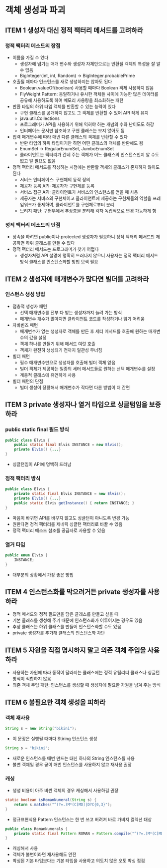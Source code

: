 # 객체 생성과 파괴

## ITEM 1 생성자 대신 정적 팩터리 메서드를 고려하라

### 정적 팩터리 메소드의 장점

- 이름을 가질 수 있다
    - 생성자에 넘기는 매개 변수와 생성자 자체만으로는 반환될 객체의 특성을 잘 알 수 없음
    - BigInteger(int, int, Random) → BigInteger.probablePrime
- 호출될 때마다 인스턴스를 새로 생성하지는 않아도 된다
    - Boolean.valueOf(boolean) 사용할 때마다 Boolean 객체 사용하지 않음
    - FlyWeight Pattern: 동일하거나 유사한 객체들 사이에 가능한 많은 데이터를 공유해 사용하도록 하여 메모리 사용량을 최소화하는 패턴
- 반환 타입의 하위 타입 객체를 반환할 수 있는 능력이 있다
    - 구현 클래스를 공개하지 않고도 그 객체를 반환할 수 있어 API 작게 유지
    - java.util.Collections
    - 프로그래머가 API을 사용하기 위해 익혀야 하는 개념의 수와 난이도도 하강
    - 인터페이스 문서만 참조하고 구현 클래스는 보지 않아도 됨
- 입력 매개변수에 따라 매번 다른 클래스의 객체를 반환할 수 있다
    - 반환 타입의 하위 타입이기만 하면 어떤 클래스의 객체를 반환해도 됨
    - EnumSet → RegularEnumSet, JumboEnumSet
    - 클라이언트는 팩터리가 건네 주는 객체가 어느 클래스의 인스턴스인지 알 수도 없고 알 필요도 없음
- 정적 팩터리 메서드를 작성하는 시점에는 반환할 객체의 클래스가 존재하지 않아도 된다
    - 서비스 인터페이스: 구현체의 동작 정의
    - 제공자 등록 API: 제공자가 구현체를 등록
    - 서비스 접근 API: 클라이언트가 서비스의 인스턴스를 얻을 때 사용
    - 제공자는 서비스의 구현체이고 클라이언트에 제공하는 구현체들의 역할을 프레임워크가 통제하여, 클라이언트를 구현체로부터 분리
    - 브리지 패턴: 구현부에서 추상층을 분리해 각자 독립적으로 변경 가능하게 함

### 정적 팩터리 메소드의 단점

- 상속을 하려면 public이나 protected 생성자가 필요하니 정적 팩터리 메서드만 제공하면 하위 클래스를 만들 수 없다
- 정적 팩터리 메서드는 프로그래머가 찾기 어렵다
    - 생성자처럼 API 설명에 명확히 드러나지 않으니 사용자는 정적 팩터리 메서드 방식 클래스를 인스턴스화할 방법 모색 필요

## ITEM 2 생성자에 매개변수가 많다면 빌더를 고려하라

### 인스턴스 생성 방법

- 점층적 생성자 패턴
    - 선택 매개변수를 전부 다 받는 생성자까지 늘려 가는 방식
    - 매개변수 개수가 많아지면 클라이언트 코드를 작성하거나 읽기 어려움
- 자바빈즈 패턴
    - 매개변수가 없는 생성자로 객체를 만든 후 세터 메서드를 호출해 원하는 매개변수의 값을 설정
    - 객체 하나를 만들기 위해 메서드 여럿 호출
    - 객체가 완전히 생성되기 전까지 일관성 무너짐
- 빌더 패턴
    - 필수 매개변수만으로 생성자를 호출해 빌더 객체 얻음
    - 빌더 객체가 제공하는 일종의 세터 메서드들로 원하는 선택 매개변수를 설정
    - 계층적 클래스에 유연하게 사용
- 빌더 패턴의 단점
    - 빌더 생성이 장황해서 매개변수가 작다면 다른 방법이 더 간편

## ITEM 3 private 생성자나 열거 타입으로 싱글텀임을 보증하라

### public static final 필드 방식

```java
public class Elvis {
	public static final Elvis INSTANCE = new Elvis();
	private Elvis() {...}
}
```

- 싱글턴임이 API에 명백히 드러남

### 정적 팩터리 방식

```java
public class Elvis {
	private static final Elvis INSTANCE = new Elvis();
	private Elvis() {...}
	public static Elvis getInstance() { return INSTANCE; }
}
```

- 마음이 바뀌면 API를 바꾸지 않고도 싱글턴이 아니도록 변경 가능
- 원한다면 정적 팩터리를 제네릭 싱글턴 팩터리로 바꿀 수 있음
- 정적 팩터리 메소드 참조를 공급자로 사용할 수 있음

### 열거 타입

```java
public enum Elvis {
	INSTANCE; 
}
```

- 대부분의 상황에서 가장 좋은 방법

## ITEM 4 인스턴스화를 막으려거든 private 생성자를 사용하라

- 정적 메서드와 정적 필드만을 담은 클래스를 만들고 싶을 때
- 기본 클래스를 생성해 주기 때문에 인스턴스화가 이루어지는 경우도 있음
- 추상 클래스는 하위 클래스를 만들어 인스턴스화할 수도 있음
- private 생성자를 추가해 클래스의 인스턴스화 차단

## ITEM 5 자원을 직접 명시하지 말고 의존 객체 주입을 사용하라

- 사용하는 자원에 따라 동작이 달라지는 클래스에는 정적 유틸리티 클래스나 싱글턴 방식이 적합하지 않음
- 의존 객체 주입 패턴: 인스턴스를 생성할 때 생성자에 필요한 자원을 넘겨 주는 방식

## ITEM 6 불필요한 객체 생성을 피하라

### 객체 재사용

```java
String s = new String("bikini");
```

- 이 문장은 실행될 때마다 Stiring 인스턴스 생성

```java
String s = "bikini";
```

- 새로운 인스턴스를 매번 만드는 대신 하나의 String 인스턴스를 사용
- 불변 객체일 경우 굳이 매번 인스턴스를 사용하지 않고 재사용 권장

### 캐싱

- 생성 비용이 아주 비싼 객체의 경우 캐싱해서 사용하길 권장

```java
static boolean isRomanNumeral(String s) {
	return s.matches("^(?=.)M*(C[MD]|D?C{0,3}");
}
```

- 정규표현식용 Pattern 인스턴스는 한 번 쓰고 버려져 바로 가비지 컬렉션 대상

```java
public class RomanNumerals {
	private static final Pattern ROMAN = Pattern.compile("^(?=.)M*(C[MD]|D?C{0,3}");
}
```

- 캐싱해서 사용
- 객체가 불변이라면 재사용해도 안전
- 박싱된 기본 타입보다는 기본 타입을 사용하고 의도치 않은 오토 박싱 점검